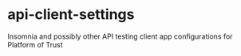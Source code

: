 # api-client-settings
Insomnia and possibly other API testing client app configurations for Platform of Trust
